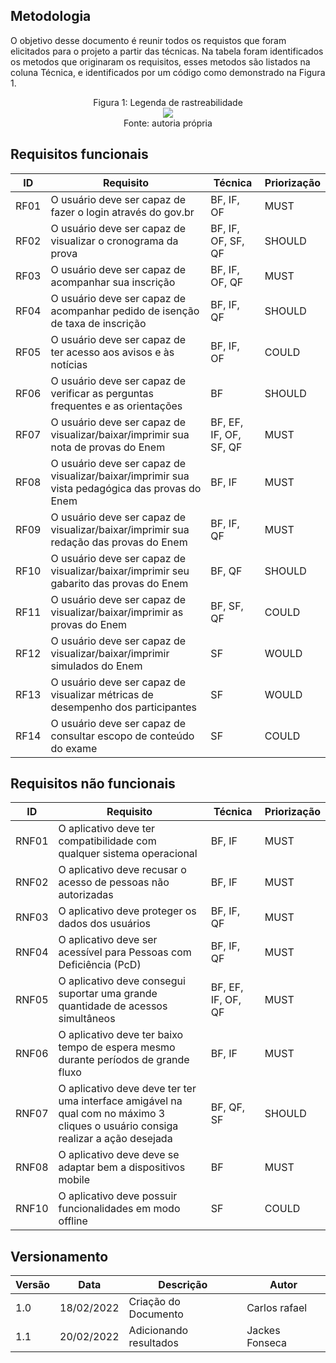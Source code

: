 ## Metodologia

O objetivo desse documento é reunir todos os requistos que foram elicitados para o projeto a partir das técnicas. Na tabela foram identificados os metodos que originaram os requisitos, esses metodos são listados na coluna Técnica, e identificados por um código como demonstrado na Figura 1.

<center>
  <figcaption class="center">Figura 1: Legenda de rastreabilidade</figcaption>
  <img src="https://user-images.githubusercontent.com/53023400/154858872-f7f7c057-a096-4e0c-9a46-62d429b5447b.png" class="center">
  <figcaption class="center">Fonte: autoria própria</figcaption>
</center>


## Requisitos funcionais

|  ID  |  Requisito  |  Técnica  |   Priorização  |
|------|-------------|-----------|----------------|
| RF01 |  O usuário deve ser capaz de fazer o login através do gov.br | BF, IF, OF  | MUST  |
| RF02 |  O usuário deve ser capaz de visualizar o cronograma da prova | BF, IF, OF, SF, QF  | SHOULD  |
| RF03 |  O usuário deve ser capaz de acompanhar sua inscrição | BF, IF, OF, QF  | MUST  |
| RF04 |  O usuário deve ser capaz de acompanhar pedido de isenção de taxa de inscrição| BF, IF, QF  | SHOULD  |
| RF05 |  O usuário deve ser capaz de ter acesso aos avisos e às notícias | BF, IF, OF  | COULD  |
| RF06 |  O usuário deve ser capaz de verificar as perguntas frequentes e as orientações | BF  |  SHOULD |
| RF07 |  O usuário deve ser capaz de visualizar/baixar/imprimir sua nota de provas do Enem | BF, EF, IF, OF, SF, QF  | MUST  |
| RF08 |  O usuário deve ser capaz de visualizar/baixar/imprimir sua vista pedagógica das provas do Enem | BF, IF  | MUST  |
| RF09 |  O usuário deve ser capaz de visualizar/baixar/imprimir sua redação das provas do Enem | BF, IF, QF  | MUST  |
| RF10 |  O usuário deve ser capaz de visualizar/baixar/imprimir seu gabarito das provas do Enem | BF, QF  | SHOULD  |
| RF11 |  O usuário deve ser capaz de visualizar/baixar/imprimir as provas do Enem | BF, SF, QF  | COULD  |
| RF12 |  O usuário deve ser capaz de visualizar/baixar/imprimir simulados do Enem | SF  | WOULD  |
| RF13 |  O usuário deve ser capaz de visualizar métricas de desempenho dos participantes  | SF  | WOULD  |
| RF14 |  O usuário deve ser capaz de consultar escopo de conteúdo do exame  | SF  | COULD  |


## Requisitos não funcionais

|  ID  |  Requisito  |  Técnica  |   Priorização  |
|------|-------------|-----------|----------------|
| RNF01 |  O aplicativo deve ter compatibilidade com qualquer sistema operacional | BF, IF  | MUST  |
| RNF02 |  O aplicativo deve recusar o acesso de pessoas não autorizadas | BF, IF  | MUST  |
| RNF03 |  O aplicativo deve proteger os dados dos usuários | BF, IF, QF  | MUST  |
| RNF04 |  O aplicativo deve ser acessível para Pessoas com Deficiência (PcD) | BF, IF, QF  | MUST  |
| RNF05 |  O aplicativo deve consegui suportar uma grande quantidade de acessos simultâneos | BF, EF, IF, OF, QF  | MUST  |
| RNF06 |  O aplicativo deve ter baixo tempo de espera mesmo durante períodos de grande fluxo | BF, IF  | MUST  |
| RNF07 |  O aplicativo deve deve ter ter uma interface amigável na qual com no máximo 3 cliques o usuário consiga realizar a ação desejada | BF, QF, SF  | SHOULD |
| RNF08 |  O aplicativo deve deve se adaptar bem a dispositivos mobile | BF  | MUST  |
| RNF10 |  O aplicativo deve possuir funcionalidades em modo offline | SF  | COULD  |

## Versionamento

| Versão | Data | Descrição | Autor |
|--------|------|-----------|-------|
| 1.0    | 18/02/2022 | Criação do Documento | Carlos rafael |
| 1.1    | 20/02/2022 | Adicionando resultados | Jackes Fonseca |
